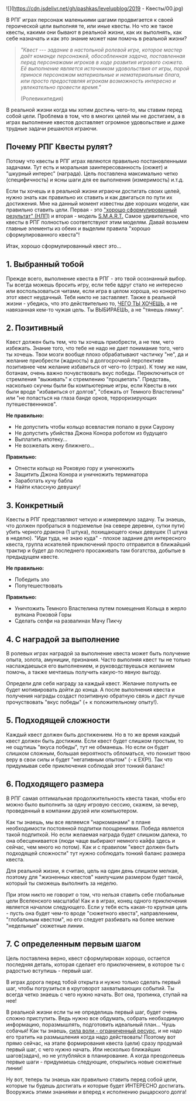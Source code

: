 <!--
Title: Квесты
PostId: 8507941535485916308
Published: true
-->

![](https://cdn.jsdelivr.net/gh/pashkas/levelupblog/2019 - Квесты/00.jpg)

В РПГ играх персонаж маленькими шагами продвигается к своей героической цели выполняя те, или иные квесты. Но что же такое квесты, какими они бывают в реальной жизни, как их выполнять, как себе назначать и как это знание может нам помочь в реальной жизни?

<!--more-->

> *"Квест --- задание в настольной ролевой игре, которое мастер даёт команде персонажей, обособленная задача, поставленная перед персонажами игроков в ходе развития игрового сюжета. Её выполнение является источником удовольствия от игры, порой принося персонажам материальные и нематериальные блага, или просто предоставляя игрокам возможность интересно и увлекательно провести время."*
>
> (Ролевикипедия)
>

В реальной жизни когда мы хотим достичь чего-то, мы ставим перед собой цели. Проблема в том, что в многих целей мы не достигаем, а в играх выполнение квестов доставляет огромное удовольствие и даже трудные задачи решаются играючи.

## Почему РПГ Квесты рулят?

Потому что квесты в РПГ играх являются правильно постановленными задачами. Тут есть и моральная заинтересованность (сюжет) и "шкурный интерес" (награда). Цель поставлена максимально четко (специфичность) и ясны шаги для ее выполнения (измеримость) и.т.д.

Если ты хочешь и в реальной жизни играючи достигать своих целей, нужно знать как правильно их ставить и как двигаться по пути их достижения. Мне на данный момент известны две хороших модели, как правильно ставить цели. Первая - это ["хорошо сформулированный результат" (НЛП)](https://nlp.trenings.ru/blog/14-horosho-sformulirovannyiy-rezultat) и вторая - модель [S.M.A.R.T.](https://goal-life.com/page/goals/postanovka-celey-po-metodu-smart) Самое удивительное, что квесты в РПГ полностью соответствуют этим моделям. Давай возьмем главные элементы из обеих и выделим правила "хорошо сформулированного квеста"!

Итак, хорошо сформулированный квест это...

## 1. Выбранный тобой

Прежде всего, выполнение квеста в РПГ - это твой осознанный выбор. Ты всегда можешь бросить игру, если тебе вдруг стало не интересно или воспользоваться читами, если игра в целом хороша, но конкретно этот квест неудачный. Тебя никто не заставляет. Также в реальной жизни - убедись, что это действительно то, [ЧЕГО ТЫ ХОЧЕШЬ](http://nerdistway.blogspot.com/2017/05/5.html), а не навязанная кем-то чужая цель. Ты ВЫБИРАЕШЬ, а не "тянешь лямку".

## 2. Позитивный

Квест должен быть тем, что ты хочешь приобрести, а не тем, чего избежать. Знание того, что тебе не надо не дает понимание того, чего ты хочешь. Твои мозги вообще плохо обрабатывают частичку "не", да и желание приобрести (жадность) в долгосрочной перспективе позитивнее чем желание избавиться от чего-то (страх). К тому же нам, ботанам, очень важно почувствовать вкус победы. Переключиться от стремления "выживать" к стремлению "процветать". Представь, насколько скучны были бы компьютерные игры, если Квесты в них были вроде "избавиться от долгов", "сбежать от Темного Властелина" или "не попасться на глаза банде орков, терроризирующих путешественников".

**Не правильно:**

-   Не допустить чтобы кольцо всевластия попало в руки Саурону
-   Не допустить убийства Джона Конора роботом из будущего
-   Выплатить ипотеку...
-   Не возжелать жену ближнего...

**Правильно:**

-   Отнести кольцо на Роковую гору и уничножить
-   Защитить Джона Конора и уничножить терминатора
-   Заработать кучу бабла
-   Найти классную девушку!

## 3. Конкретный

Квесты в РПГ представляют четкую и измеряемую задачу. Ты знаешь, что должен пробраться в подземелье (на севере деревни, сутки пути) убить черного дракона (1 штука), похищающего юных девушек (1 штука в неделю). "Иди туда, не знаю куда" - плохое задание для интересного квеста, группа искателей приключений просто отправится в ближайший трактир и будет до последнего просаживать там богатства, добытые в предыдущем квесте.

**Не правильно:**

-   Победить зло
-   Попутешествовать

**Правильно:**

-   Уничтожить Темного Властелина путем помещения Кольца в жерло вулкана Роковой Горы
-   Сделать селфи на развалинах Мачу Пикчу

## 4. С наградой за выполнение

В ролевых играх наградой за выполнение квеста может быть получение опыта, золота, амуниции, признания. Часто выполняя квест ты не только наслаждаешься его выполнением, и руководствуешься желанием помочь, а также мечтаешь получить какую-то явную выгоду.

Определи для себя награду за каждый квест. Желание получить ее будет мотивировать дойти до конца. А после выполнения квеста и получения награды создаст позитивную обратную связь и даст лучше прочуствовать "вкус победы" (+ к положительному опыту!).

## 5. Подходящей сложности

Каждый квест должен быть достижением. Но в то же время каждый квест должен быть достижим. Если квест будет слишком простым, то не ощутишь "вкуса победы", тут не обманешь. Но если он будет слишком сложным, большая вероятность обломаться, что понизит твою веру в свои силы и будет "негативным опытом" (- к EXP!). Так что придумывая себе приключения соблюдай этот тонкий баланс!

## 6. Подходящего размера

В РПГ самая оптимальная продолжительность квеста такая, чтобы его можно было выполнить за одну игровую сессию, скажем, за вечер, проведенный в компании друзей или компьютером.

Как ты знаешь, мы все являемся "наркоманами" в плане необходимости постоянной подпитки поощрениями. Победа является такой подпиткой. Но если желаемая награда будет слишком далека, то она обесценивается (люди чаще выбирают немного кайфа здесь и сейчас, чем много но потом). Как и с правилом "квест должен быть подходящей сложности" тут нужно соблюдать тонкий баланс размера квеста.

Для реальной жизни, я считаю, цель на один день слишком мелкая, поэтому для "жизненных квестов" наилучшим размером будет такой, который ты сможешь выполнить за неделю.

При этом никто не говорит о том, что нельзя ставить себе глобальные цели Вселенского масштаба! Как и в играх, конец одного приключения является началом следующего. Если у тебя есть какая-то крупная цель - пусть она будет чем-то вроде "сюжетного квеста", направлением, "глобальным квестом", но его следует разбивать на более мелкие "недельные" сюжетные линии.

## 7. С определенным первым шагом

Цель поставлена верно, квест сформулирован хорошо, остается последняя деталь, которая сделает его приключением, в которое ты с радостью вступишь - первый шаг.

В играх дорога перед тобой открыта и нужно только сделать первый шаг, чтобы погрузиться в круговорот захватывающих событий. Ты всегда четко знаешь с чего нужно начать. Вот она, тропинка, ступай на нее!

В реальной жизни если ты не определишь первый шаг, будет очень сложно приступить. Ведь нужно все обдумать, собрать необходимую информацию, поразмышлять, подготовить идеальный план... Чушь собачья! Как ты знаешь, [сила воли - ограниченный ресурс](https://nerdistway.blogspot.ru/2013/12/blog-post_27.html), и не надо его тратить на размышления когда надо действовать! Поэтому вот прямо сейчас, на этапе формирования квеста (цели) сразу продумай первый шаг, с чего нужно начать. Или несколько ближайших шагов(задач), но не углубляйся в планирование. А когда преодолеешь первые шаги - придумаешь следующие, открылись новые сюжетные линии!

Ну вот, теперь ты знаешь как правильно ставить перед собой цели, которые ты будешь достигать и которые будет ИНТЕРЕСНО достигать. Вооружись этими знаниями и вперед к исполнению рыцарского долга!

